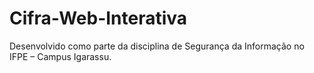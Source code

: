 # Cifra-Web-Interativa
Desenvolvido como parte da disciplina de Segurança da Informação no IFPE – Campus Igarassu.
